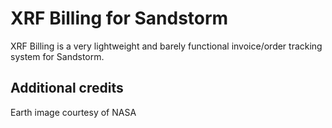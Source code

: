 # XRF Billing for Sandstorm

XRF Billing is a very lightweight and barely functional invoice/order tracking system for Sandstorm.

## Additional credits

Earth image courtesy of NASA
